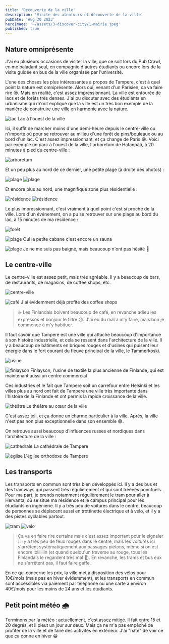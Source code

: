 ```yaml
---
title: 'Découverte de la ville'
description: 'Visite des alentours et découverte de la ville'
pubDate: 'Aug 30 2023'
heroImage: '~/assets/3-discover-city/1-mairie.jpeg'
published: true
---
```


## Nature omniprésente

J'ai eu plusieurs occasions de visiter la ville, que ce soit lors du Pub Crawl, en me baladant seul, en compagnie d'autres étudiants ou encore lors de la visite guidée en bus de la ville organisée par l'université.

L'une des choses les plus intéressantes à propos de Tampere, c'est à quel point la nature est omniprésente. Alors oui, venant d'un Parisien, ca va faire rire 😒. Mais en réalité, c'est assez impressionnant. La ville est entourée de lacs et de forêts très denses. J'ai pu discuter avec des étudiants en urbanisme qui m'ont expliqué que la ville est un très bon exemple de la manière de construire une ville en harmonie avec la nature.

![lac](~/assets/3-discover-city/2-lac.jpeg)
<span>Lac à l'ouest de la ville</span>

Ici, il suffit de marcher moins d'une demi-heure depuis le centre-ville ou n'importe où pour se retrouver au milieu d'une forêt de pins/bouleaux ou au bord d'un lac. C'est assez impressionnant, et ça change de Paris 😁. Voici par exemple un parc à l'ouest de la ville, l'arboretum de Hatanpää, à 20 minutes à pied du centre-ville :

![arboretum](~/assets/3-discover-city/3-arboretum.jpeg)

Et un peu plus au nord de ce dernier, une petite plage (à droite des photos) :

![plage](~/assets/3-discover-city/4-plage.jpeg)
![plage](~/assets/3-discover-city/4-plage2.jpeg)

Et encore plus au nord, une magnifique zone plus résidentielle :

![résidence](~/assets/3-discover-city/5-residence.jpeg)
![résidence](~/assets/3-discover-city/5-residence2.jpeg)

Le plus impressionnant, c'est vraiment à quel point c'est si proche de la ville. Lors d'un événement, on a pu se retrouver sur une plage au bord du lac, à 15 minutes de ma résidence :

![forêt](~/assets/3-discover-city/6-foret.jpeg)

![plage](~/assets/3-discover-city/7-plage.jpeg)
<span>Oui la petite cabane c'est encore un sauna</span>

![plage](~/assets/3-discover-city/8-plage.jpeg)
<span>Je ne me suis pas baigné, mais beaucoup n'ont pas hésité 🥶</span>

## Le centre-ville

Le centre-ville est assez petit, mais très agréable. Il y a beaucoup de bars, de restaurants, de magasins, de coffee shops, etc.

![centre-ville](~/assets/3-discover-city/9-centre-ville.jpeg)

![café](~/assets/3-discover-city/10-cafe.jpeg)
<span>J'ai évidemment déjà profité des coffee shops</span>

> ☕️ Les Finlandais boivent beaucoup de café, en revanche adieu les expressos et bonjour le filtre 😞. J'ai eu du mal à m'y faire, mais bon je commence à m'y habituer.

Il faut savoir que Tampere est une ville qui attache beaucoup d'importance à son histoire industrielle, et cela se ressent dans l'architecture de la ville. Il y a beaucoup de bâtiments en briques rouges et d'usines qui puisent leur énergie dans le fort courant du fleuve principal de la ville, le Tammerkoski.

![usine](~/assets/3-discover-city/11-usine.jpeg)

![finlayson](~/assets/3-discover-city/12-finlayson.jpeg)
<span>
Finlayson, l'usine de textile la plus ancienne de Finlande, qui est
maintenant aussi un centre commercial
</span>

Ces industries et le fait que Tampere soit un carrefour entre Helsinki et les villes plus au nord ont fait de Tampere une ville très importante dans l'histoire de la Finlande et ont permis la rapide croissance de la ville.

![théâtre](~/assets/3-discover-city/16-theatre.jpeg)
<span>Le théâtre au cœur de la ville</span>

C'est assez joli, et ça donne un charme particulier à la ville. Après, la ville n'est pas non plus exceptionnelle dans son ensemble 😅.

On retrouve aussi beaucoup d'influences russes et nordiques dans l'architecture de la ville :

![cathédrale](~/assets/3-discover-city/13-cathedral.jpeg)
<span>La cathédrale de Tampere</span>

![église](~/assets/3-discover-city/14-eglise.jpeg)
<span>L'église orthodoxe de Tampere</span>

## Les transports

Les transports en commun sont très bien développés ici. Il y a des bus et des tramways qui passent très régulièrement et qui sont trèèèès ponctuels. Pour ma part, je prends notamment régulièrement le tram pour aller à Hervanta, où se situe ma résidence et le campus principal pour les étudiants en ingénierie. Il y a très peu de voitures dans le centre, beaucoup de personnes se déplacent aussi en trottinette électrique et à vélo, et il y a des pistes cyclables partout.

![tram](~/assets/3-discover-city/15-tram.jpeg)
![vélo](~/assets/3-discover-city/15-velo.jpeg)

> Ça va en faire rire certains mais c'est assez important pour le signaler : il y a très peu de feux rouges dans le centre, mais les voitures ici s'arrêtent systématiquement aux passages piétons, même si on est encore loiiiiiiin (et quand quelqu'un traverse au rouge, tous les Finlandais le regardent très mal 😬). En revanche, les trams et bus eux ne s'arrêtent pas, il faut faire gaffe.

En ce qui concerne les prix, la ville met à disposition des vélos pour 10€/mois (mais pas en hiver évidemment), et les transports en commun sont accessibles via paiement par téléphone ou une carte à environ 40€/mois pour les moins de 24 ans et les étudiants.

## Petit point météo 🌧

Terminons par la météo : actuellement, c'est assez mitigé. Il fait entre 15 et 20 degrés, et il pleut un jour sur deux. Mais ça ne m'a pas empêché de profiter de la ville et de faire des activités en extérieur. J'ai "hâte" de voir ce que ça donne en hiver 😁
